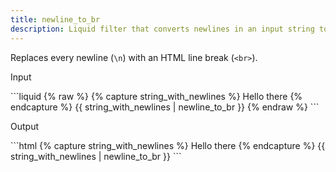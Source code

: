 ```yaml
---
title: newline_to_br
description: Liquid filter that converts newlines in an input string to HTML <br> tags.
---
```

Replaces every newline (`\n`) with an HTML line break (`<br>`).
<p class="code-label">Input</p>
```liquid
{% raw %}
{% capture string_with_newlines %}
Hello
there
{% endcapture %}
{{ string_with_newlines | newline_to_br }}
{% endraw %}
```
<p class="code-label">Output</p>
```html
{% capture string_with_newlines %}
Hello
there
{% endcapture %}
{{ string_with_newlines | newline_to_br }}
```